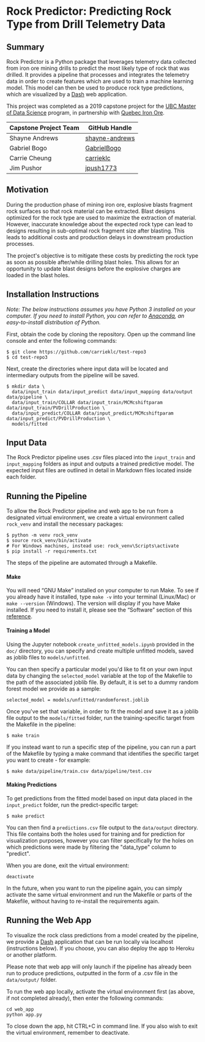 # Rock Predictor: Predicting Rock Type from Drill Telemetry Data

## Summary
Rock Predictor is a Python package that leverages telemetry data collected from iron ore mining drills to predict the most likely type of rock that was drilled. It provides a pipeline that processes and integrates the telemetry data in order to create features which are used to train a machine learning model. This model can then be used to produce rock type predictions, which are visualized by a [Dash](https://plot.ly/products/dash/) web application.

This project was completed as a 2019 capstone project for the [UBC Master of Data Science](https://masterdatascience.ubc.ca/) program, in partnership with [Quebec Iron Ore](https://mineraiferquebec.com/?lang=en).

|Capstone Project Team|GitHub Handle|
|---------------------|-------------|
|Shayne Andrews|[shayne-andrews](https://github.com/shayne-andrews)|
|Gabriel Bogo|[GabrielBogo](https://github.com/GabrielBogo)|
|Carrie Cheung|[carrieklc](https://github.com/carrieklc)|
|Jim Pushor|[jpush1773](https://github.com/jpush1773)|

## Motivation
During the production phase of mining iron ore, explosive blasts fragment rock surfaces so that rock material can be extracted. Blast designs optimized for the rock type are used to maximize the extraction of material. However, inaccurate knowledge about the expected rock type can lead to designs resulting in sub-optimal rock fragment size after blasting. This leads to additional costs and production delays in downstream production processes.

The project's objective is to mitigate these costs by predicting the rock type as soon as possible after/while drilling blast holes. This allows for an opportunity to update blast designs before the explosive charges are loaded in the blast holes.

## Installation Instructions

*Note: The below instructions assumes you have Python 3 installed on your computer. If you need to install Python, you can refer to [Anaconda](https://www.anaconda.com/distribution/#macos), an easy-to-install distribution of Python.*

First, obtain the code by cloning the repository. Open up the command line console and enter the following commands:

```
$ git clone https://github.com/carrieklc/test-repo3
$ cd test-repo3
```

Next, create the directories where input data will be located and intermediary outputs from the pipeline will be saved.
```
$ mkdir data \
  data/input_train data/input_predict data/input_mapping data/output data/pipeline \
  data/input_train/COLLAR data/input_train/MCMcshiftparam data/input_train/PVDrillProduction \
  data/input_predict/COLLAR data/input_predict/MCMcshiftparam data/input_predict/PVDrillProduction \
  models/fitted
```

## Input Data
The Rock Predictor pipeline uses .csv files placed into the `input_train` and `input_mapping` folders as input and outputs a trained predictive model. The expected input files are outlined in detail in Markdown files located inside each folder.

## Running the Pipeline
To allow the Rock Predictor pipeline and web app to be run from a designated virtual environment, we create a virtual environment called `rock_venv` and install the necessary packages:

```
$ python -m venv rock_venv
$ source rock_venv/bin/activate
# For Windows machines, instead use: rock_venv\Scripts\activate
$ pip install -r requirements.txt
```

The steps of the pipeline are automated through a Makefile.

#### Make
You will need “GNU Make” installed on your computer to run Make. To see if you already have it installed, type `make -v` into your terminal (Linux/Mac) or `make --version` (Windows). The version will display if you have Make installed. If you need to install it, please see the “Software” section of this [reference](https://swcarpentry.github.io/make-novice/setup).

#### Training a Model
Using the Jupyter notebook `create_unfitted_models.ipynb` provided in the `doc/` directory, you can specify and create multiple unfitted models, saved as joblib files to `models/unfitted`.

You can then specify a particular model you'd like to fit on your own input data by changing the `selected_model` variable at the top of the Makefile to the path of the associated joblib file. By default, it is set to a dummy random forest model we provide as a sample:

```
selected_model = models/unfitted/randomforest.joblib
```

Once you've set that variable, in order to fit the model and save it as a joblib file output to the `models/fitted` folder, run the training-specific target from the Makefile in the pipeline:

```
$ make train
```

If you instead want to run a specific step of the pipeline, you can run a part of the Makefile by typing a make command that identifies the specific target you want to create - for example:

```
$ make data/pipeline/train.csv data/pipeline/test.csv
```

#### Making Predictions
To get predictions from the fitted model based on input data placed in the `input_predict` folder, run the predict-specific target:

```
$ make predict
```
You can then find a `predictions.csv` file output to the `data/output` directory. This file contains both the holes used for training and for prediction for visualization purposes, however you can filter specifically for the holes on which predictions were made by filtering the "data_type" column to "predict".

When you are done, exit the virtual environment:
```
deactivate
```
In the future, when you want to run the pipeline again, you can simply activate the same virtual environment and run the Makefile or parts of the Makefile, without having to re-install the requirements again.

## Running the Web App

To visualize the rock class predictions from a model created by the pipeline, we provide a [Dash](https://plot.ly/products/dash/) application that can be run locally via localhost (instructions below). If you choose, you can also deploy the app to Heroku or another platform.

Please note that web app will only launch if the pipeline has already been run to produce predictions, outputted in the form of a .csv file in the `data/output/` folder.

To run the web app locally, activate the virtual environment first (as above, if not completed already), then enter the following commands:

```
cd web_app
python app.py
```

To close down the app, hit CTRL+C in command line. If you also wish to exit the virtual environment, remember to deactivate.

